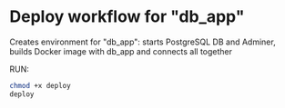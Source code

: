 # Deploy workflow for "db_app"

Creates environment for "db_app": starts PostgreSQL DB and Adminer, 
builds Docker image with db_app and connects all together

RUN:
```bash
chmod +x deploy
deploy
```
